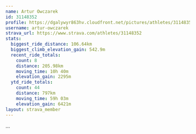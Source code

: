 ```yaml
---
name: Artur Owczarek
id: 31148352
profile: https://dgalywyr863hv.cloudfront.net/pictures/athletes/31148352/15906846/1/large.jpg
username: artur-owczarek
strava_url: https://www.strava.com/athletes/31148352
stats:
  biggest_ride_distance: 106.64km
  biggest_climb_elevation_gain: 542.9m
  recent_ride_totals:
    count: 8
    distance: 205.98km
    moving_time: 10h 40m
    elevation_gain: 2295m
  ytd_ride_totals:
    count: 44
    distance: 797km
    moving_time: 59h 03m
    elevation_gain: 6421m
layout: strava_member
--- 
```

...
